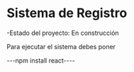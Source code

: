 <h1>Sistema de Registro</h1>

-Estado del proyecto: En construcción

Para ejecutar el sistema debes poner

---npm install react----
